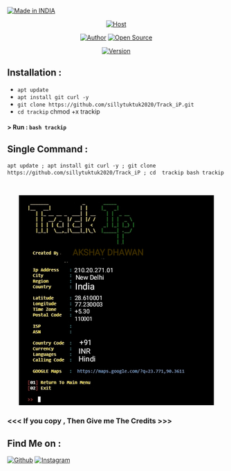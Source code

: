 <p align="left">
<a href="#"><img title="Made in INDIA" src="https://img.shields.io/badge/MADE%20IN%20-INDIA-orange?colorA=%23ff0000&colorB=%23017e40&style=for-the-badge"></a>
</p>
<p align="center">
<a href="#"><img title="Host" src="https://raw.githubusercontent.com/htr-tech/release-download/master/images/banner/trackip.png"></a>
</p>
<p align="center">
<a href="https://github.com/htr-tech"><img title="Author" src="https://img.shields.io/badge/Author%20-Sillytuktuk2020-green.svg?style=for-the-badge&logo=github"></a>
<a href="#"><img title="Open Source" src="https://img.shields.io/badge/Open%20-Source%20%F0%9F%98%8E-yellowgreen?style=for-the-badge"></a>
</p>
<p align="center">
<a href="#"><img title="Version" src="https://img.shields.io/badge/Version%20-0.2-yellow.svg?style=flat-square"></a>
</p>

## Installation :

* `apt update`
* `apt install git curl -y`
* `git clone https://github.com/sillytuktuk2020/Track_iP.git `
* `cd trackip`
 chmod +x trackip

#### > Run : `bash trackip`

## Single Command :
```
apt update ; apt install git curl -y ; git clone https://github.com/sillytuktuk2020/Track_iP ; cd  trackip bash trackip
```
<br>
<p align="center">
<img src="https://github.com/sillytuktuk2020/Track_iP/blob/master/IMG_20200730_160532.png"/>

### <<< If you copy , Then Give me The Credits >>>

## Find Me on :
[![Github](https://img.shields.io/badge/Github-Sillytuktuk2020-green?style=for-the-badge&logo=github)](https://github.com/sillytuktuk2020)
[![Instagram](https://img.shields.io/badge/IG-decent__deep__raadhe-yellowgreen?style=for-the-badge&logo=instagram)](https://www.instagram.com/decent_deep_raadhe)

